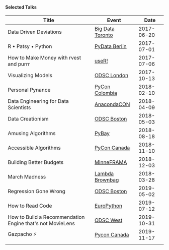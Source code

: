 #### Selected Talks

| Title                                                     | Event                                               | Date       |
| --------------------------------------------------------- | --------------------------------------------------- | ---------- |
| Data Driven Deviations                                    | [Big Data Toronto](http://www.bigdata-toronto.com/) | 2017-06-20 |
| R • Patsy • Python                                        | [PyData Berlin](https://pydata.org/berlin2017/)     | 2017-07-01 |
| How to Make Money with rvest and purrr                    | [useR!](https://user2017.brussels/)                 | 2017-07-06 |
| Visualizing Models                                        | [ODSC London](https://www.odsc.com/london)          | 2017-10-13 |
| Personal Pynance                                          | [PyCon Colombia](https://www.pycon.co/)             | 2018-02-10 |
| Data Engineering for Data Scientists                      | [AnacondaCON](https://anacondacon.io/)              | 2018-04-09 |
| Data Creationism                                          | [ODSC Boston](https://www.odsc.com/boston)          | 2018-05-03 |
| Amusing Algorithms                                        | [PyBay](https://2018.pybay.com/schedule/index.html) | 2018-08-18 |
| Accessible Algorithms                                     | [PyCon Canada](https://2018.pycon.ca/)              | 2018-11-10 |
| Building Better Budgets                                   | [MinneFRAMA](http://minneanalytics.org/minneframa/) | 2018-12-03 |
| March Madness                                             | [Lambda Brownbag](https://lambdaschool.com/)        | 2018-03-28 |
| Regression Gone Wrong                                     | [ODSC Boston](https://odsc.com/boston/)             | 2019-05-02 |
| How to Read Code                                          | [EuroPython](https://ep2019.europython.eu/)         | 2019-07-12 |
| How to Build a Recommendation Engine that's not MovieLens | [ODSC West](https://odsc.com/california/)           | 2019-10-31 |
| Gazpacho ⚡️                                                | [Pycon Canada](https://2019.pycon.ca)               | 2019-11-17 |
|                                                           |                                                     |            |

